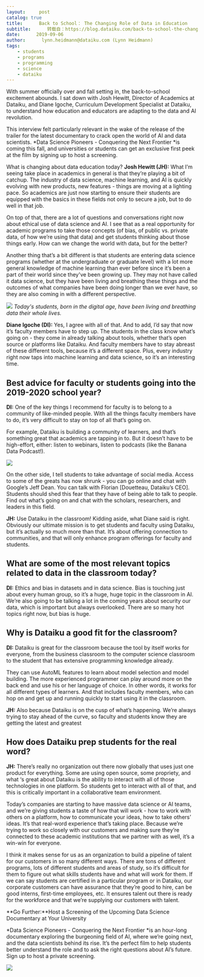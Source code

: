 ```yaml
---
layout:     post
catalog: true
title:      Back to School： The Changing Role of Data in Education
subtitle:      转载自：https://blog.dataiku.com/back-to-school-the-changing-role-of-data-in-education
date:      2019-09-06
author:      lynn.heidmann@dataiku.com (Lynn Heidmann)
tags:
    - students
    - programs
    - programming
    - science
    - dataiku
---
```


With summer officially over and fall setting in, the back-to-school excitement abounds. I sat down with Josh Hewitt, Director of Academics at Dataiku, and Diane Igoche, Curriculum Development Specialist at Dataiku, to understand how education and educators are adapting to the data and AI revolution.



This interview felt particularly relevant in the wake of the release of the trailer for the latest documentary to crack open the world of AI and data scientists. *Data Science Pioneers - Conquering the Next Frontier *is coming this fall, and universities or students can get an exclusive first peek at the film by signing up to host a screening.



What is changing about data education today?
**Josh Hewitt (JH):** What I’m seeing take place in academics in general is that they’re playing a bit of catchup. The industry of data science, machine learning, and AI is quickly evolving with new products, new features - things are moving at a lighting pace. So academics are just now starting to ensure their students are equipped with the basics in these fields not only to secure a job, but to do well in that job.

On top of that, there are a lot of questions and conversations right now about ethical use of data science and AI. I see that as a real opportunity for academic programs to take those concepts (of bias, of public vs. private data, of how we’re using that data) and get students thinking about those things early. How can we change the world with data, but for the better?

Another thing that’s a bit different is that students are entering data science programs (whether at the undergraduate or graduate level) with a lot more general knowledge of machine learning than ever before since it’s been a part of their world since they've been growing up. They may not have called it data science, but they have been living and breathing these things and the outcomes of what companies have been doing longer than we ever have, so they are also coming in with a different perspective.


![](https://blog.dataiku.com/hs-fs/hubfs/rahul-chakraborty-E_mHYosg98k-unsplash.jpg?width=464&name=rahul-chakraborty-E_mHYosg98k-unsplash.jpg)
*Today's students, born in the digital age, have been living and breathing data their whole lives.*

**Diane Igoche (DI):** Yes, I agree with all of that. And to add, I’d say that now it’s faculty members have to step up. The students in the class know what’s going on - they come in already talking about tools, whether that’s open source or platforms like Dataiku. And faculty members have to stay abreast of these different tools, because it’s a different space. Plus, every industry right now taps into machine learning and data science, so it’s an interesting time.

## Best advice for faculty or students going into the 2019-2020 school year?

**DI:** One of the key things I recommend for faculty is to belong to a community of like-minded people. With all the things faculty members have to do, it’s very difficult to stay on top of all that’s going on.

For example, Dataiku is building a community of learners, and that’s something great that academics are tapping in to. But it doesn’t have to be high-effort, either: listen to webinars, listen to podcasts (like the Banana Data Podcast!).

![](https://blog.dataiku.com/hs-fs/hubfs/banana-data-podcast.png?width=486&name=banana-data-podcast.png)


On the other side, I tell students to take advantage of social media. Access to some of the greats has now shrunk - you can go online and chat with Google’s Jeff Dean. You can talk with Florian [Douetteau, Dataiku’s CEO]. Students should shed this fear that they have of being able to talk to people. Find out what’s going on and chat with the scholars, researchers, and leaders in this field.

**JH:** Use Dataiku in the classroom! Kidding aside, what Diane said is right. Obviously our ultimate mission is to get students and faculty using Dataiku, but it’s actually so much more than that. It’s about offering connection to communities, and that will only enhance program offerings for faculty and students.

## What are some of the most relevant topics related to data in the classroom today?

**DI:** Ethics and bias in datasets and in data science. Bias is touching just about every human group, so it’s a huge, huge topic in the classroom in AI. We’re also going to be talking a lot in the coming years about security our data, which is important but always overlooked. There are so many hot topics right now, but bias is huge.

## Why is Dataiku a good fit for the classroom?

**DI:** Dataiku is great for the classroom because the tool by itself works for everyone, from the business classroom to the computer science classroom to the student that has extensive programming knowledge already.

They can use AutoML features to learn about model selection and model building. The more experienced programmer can play around more on the back end and use his or her language of choice. In other words, it works for all different types of learners. And that includes faculty members, who can hop on and get up and running quickly to start using it in the classroom.

**JH:** Also because Dataiku is on the cusp of what’s happening. We’re always trying to stay ahead of the curve, so faculty and students know they are getting the latest and greatest

## How does Dataiku prep students for the real word?

**JH:** There’s really no organization out there now globally that uses just one product for everything. Some are using open source, some propriety, and what ‘s great about Dataiku is the ability to interact with all of those technologies in one platform. So students get to interact with all of that, and this is critically important in a collaborative team environment.

Today’s companies are starting to have massive data science or AI teams, and we’re giving students a taste of how that will work - how to work with others on a platform, how to communicate your ideas, how to take others’ ideas. It’s that real-word experience that’s taking place. Because we’re trying to work so closely with our customers and making sure they’re connected to these academic institutions that we partner with as well, it’s a win-win for everyone.

I think it makes sense for us as an organization to build a pipeline of talent for our customers in so many different ways. There are tons of different programs, lots of different students and areas of study, so it’s difficult for them to figure out what skills students have and what will work for them. If we can say students are certified in a particular program or in Dataiku, our corporate customers can have assurance that they’re good to hire, can be good interns, first-time employees, etc. It ensures talent out there is ready for the workforce and that we’re supplying our customers with talent.

**Go Further:**Host a Screening of the Upcoming Data Science Documentary at Your University

*Data Science Pioneers - Conquering the Next Frontier *is an hour-long documentary exploring the burgeoning field of AI, where we’re going next, and the data scientists behind its rise. It’s the perfect film to help students better understand the role and to ask the right questions about AI’s future. Sign up to host a private screening. 

![](https://no-cache.hubspot.com/cta/default/2123903/509ce201-2e21-44e5-bd5f-f2b9ac258fb3.png)


